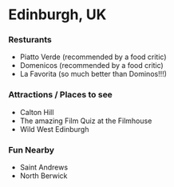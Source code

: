 # Edinburgh, UK

### Resturants

- Piatto Verde (recommended by a food critic)
- Domenicos (recommended by a food critic)
- La Favorita (so much better than Dominos!!!)

### Attractions / Places to see

- Calton Hill
- The amazing Film Quiz at the Filmhouse
- Wild West Edinburgh

### Fun Nearby

- Saint Andrews
- North Berwick
